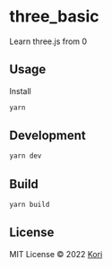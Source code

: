 # three_basic
  Learn three.js from 0

## Usage

Install

```bash
yarn
```

## Development

```bash
yarn dev
```

## Build

```bash
yarn build
```

## License

MIT License © 2022 [Kori](https://github.com/Kori000)
